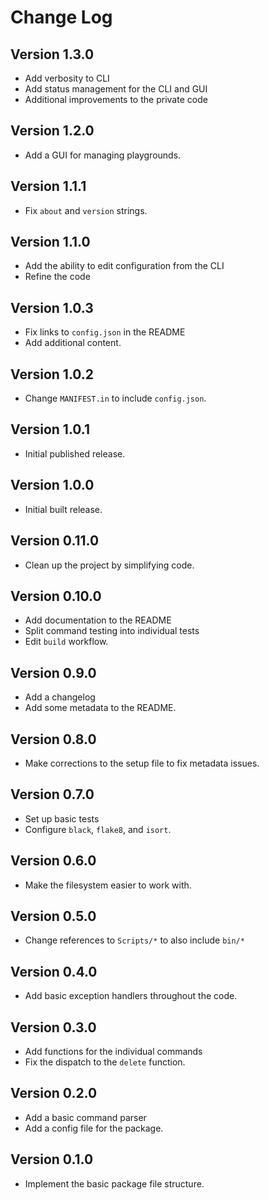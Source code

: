 # Change Log

## Version 1.3.0
- Add verbosity to CLI
- Add status management for the CLI and GUI
- Additional improvements to the private code

## Version 1.2.0
- Add a GUI for managing playgrounds.

## Version 1.1.1
- Fix `about` and `version` strings.

## Version 1.1.0
- Add the ability to edit configuration from the CLI
- Refine the code

## Version 1.0.3
- Fix links to `config.json` in the README
- Add additional content.

## Version 1.0.2
- Change `MANIFEST.in` to include `config.json`.

## Version 1.0.1
- Initial published release.

## Version 1.0.0
- Initial built release.

## Version 0.11.0
- Clean up the project by simplifying code.

## Version 0.10.0
- Add documentation to the README
- Split command testing into individual tests
- Edit `build` workflow.

## Version 0.9.0
- Add a changelog
- Add some metadata to the README.

## Version 0.8.0
- Make corrections to the setup file to fix metadata issues.

## Version 0.7.0
- Set up basic tests
- Configure `black`, `flake8`, and `isort`.

## Version 0.6.0
- Make the filesystem easier to work with.

## Version 0.5.0
- Change references to `Scripts/*` to also include `bin/*`

## Version 0.4.0
- Add basic exception handlers throughout the code.

## Version 0.3.0
- Add functions for the individual commands
- Fix the dispatch to the `delete` function.

## Version 0.2.0
- Add a basic command parser
- Add a config file for the package.

## Version 0.1.0
- Implement the basic package file structure.
